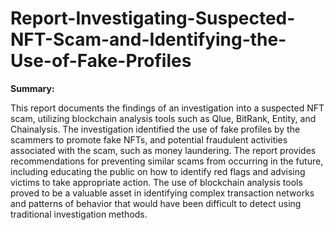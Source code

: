# Report-Investigating-Suspected-NFT-Scam-and-Identifying-the-Use-of-Fake-Profiles

**Summary:**

This report documents the findings of an investigation into a suspected NFT scam, utilizing blockchain analysis tools such as Qlue, BitRank, Entity, and Chainalysis. The investigation identified the use of fake profiles by the scammers to promote fake NFTs, and potential fraudulent activities associated with the scam, such as money laundering. The report provides recommendations for preventing similar scams from occurring in the future, including educating the public on how to identify red flags and advising victims to take appropriate action. The use of blockchain analysis tools proved to be a valuable asset in identifying complex transaction networks and patterns of behavior that would have been difficult to detect using traditional investigation methods.
